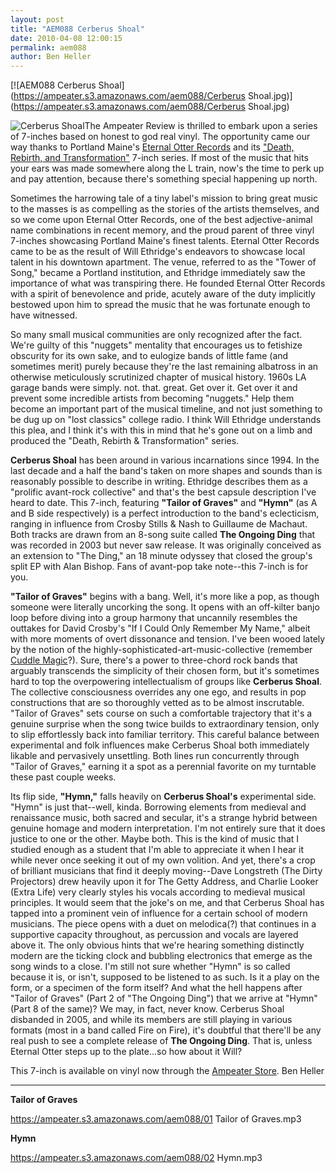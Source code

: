 ```yaml
---
layout: post
title: "AEM088 Cerberus Shoal"
date: 2010-04-08 12:00:15
permalink: aem088
author: Ben Heller
---
```

[![AEM088 Cerberus Shoal](https://ampeater.s3.amazonaws.com/aem088/Cerberus Shoal.jpg)](https://ampeater.s3.amazonaws.com/aem088/Cerberus Shoal.jpg)

![Cerberus Shoal](http://ampeatermusic.com/audio/AEM088%20Cerberus%20Shoal/Cerberus%20Shoal.jpg "Cerberus Shoal")The Ampeater Review is thrilled to embark upon a series of 7-inches based on honest to god real vinyl. The opportunity came our way thanks to Portland Maine's [Eternal Otter Records](www.eternalotterrecords.com) and its ["Death, Rebirth, and Transformation"](http://theottersden.wikispaces.com/Vinyl+Single+Series) 7-inch series. If most of the music that hits your ears was made somewhere along the L train, now's the time to perk up and pay attention, because there's something special happening up north.

<!-- more -->

Sometimes the harrowing tale of a tiny label's mission to bring great music to the masses is as compelling as the stories of the artists themselves, and so we come upon Eternal Otter Records, one of the best adjective-animal name combinations in recent memory, and the proud parent of three vinyl 7-inches showcasing Portland Maine's finest talents. Eternal Otter Records came to be as the result of Will Ethridge's endeavors to showcase local talent in his downtown apartment. The venue, referred to as the "Tower of Song," became a Portland institution, and Ethridge immediately saw the importance of what was transpiring there. He founded Eternal Otter Records with a spirit of benevolence and pride, acutely aware of the duty implicitly bestowed upon him to spread the music that he was fortunate enough to have witnessed.

So many small musical communities are only recognized after the fact. We're guilty of this "nuggets" mentality that encourages us to fetishize obscurity for its own sake, and to eulogize bands of little fame (and sometimes merit) purely because they're the last remaining albatross in an otherwise meticulously scrutinized chapter of musical history. 1960s LA garage bands were simply. not. that. great. Get over it. Get over it and prevent some incredible artists from becoming "nuggets." Help them become an important part of the musical timeline, and not just something to be dug up on "lost classics" college radio. I think Will Ethridge understands this plea, and I think it's with this in mind that he's gone out on a limb and produced the "Death, Rebirth & Transformation" series.

**Cerberus Shoal** has been around in various incarnations since 1994. In the last decade and a half the band's taken on more shapes and sounds than is reasonably possible to describe in writing. Ethridge describes them as a "prolific avant-rock collective" and that's the best capsule description I've heard to date. This 7-inch, featuring **"Tailor of Graves"** and **"Hymn"** (as A and B side respectively) is a perfect introduction to the band's eclecticism, ranging in influence from Crosby Stills & Nash to Guillaume de Machaut. Both tracks are drawn from an 8-song suite called **The Ongoing Ding** that was recorded in 2003 but never saw release. It was originally conceived as an extension to "The Ding," an 18 minute odyssey that closed the group's split EP with Alan Bishop. Fans of avant-pop take note--this 7-inch is for you.

**"Tailor of Graves"** begins with a bang. Well, it's more like a pop, as though someone were literally uncorking the song. It opens with an off-kilter banjo loop before diving into a group harmony that uncannily resembles the outtakes for David Crosby's "If I Could Only Remember My Name," albeit with more moments of overt dissonance and tension. I've been wooed lately by the notion of the highly-sophisticated-art-music-collective (remember [Cuddle Magic](http://ampeatermusic.com/aem021)?). Sure, there's a power to three-chord rock bands that arguably transcends the simplicity of their chosen form, but it's sometimes hard to top the overpowering intellectualism of groups like **Cerberus Shoal**. The collective consciousness overrides any one ego, and results in pop constructions that are so thoroughly vetted as to be almost inscrutable. "Tailor of Graves" sets course on such a comfortable trajectory that it's a genuine surprise when the song twice builds to extraordinary tension, only to slip effortlessly back into familiar territory. This careful balance between experimental and folk influences make Cerberus Shoal both immediately likable and pervasively unsettling. Both lines run concurrently through "Tailor of Graves," earning it a spot as a perennial favorite on my turntable these past couple weeks.

Its flip side, **"Hymn,"** falls heavily on **Cerberus Shoal's** experimental side. "Hymn" is just that--well, kinda. Borrowing elements from medieval and renaissance music, both sacred and secular, it's a strange hybrid between genuine homage and modern interpretation. I'm not entirely sure that it does justice to one or the other. Maybe both. This is the kind of music that I studied enough as a student that I'm able to appreciate it when I hear it while never once seeking it out of my own volition. And yet, there's a crop of brilliant musicians that find it deeply moving--Dave Longstreth (The Dirty Projectors) drew heavily upon it for The Getty Address, and Charlie Looker (Extra Life) very clearly styles his vocals according to medieval musical principles. It would seem that the joke's on me, and that Cerberus Shoal has tapped into a prominent vein of influence for a certain school of modern musicians. The piece opens with a duet on melodica(?) that continues in a supportive capacity throughout, as percussion and vocals are layered above it. The only obvious hints that we're hearing something distinctly modern are the ticking clock and bubbling electronics that emerge as the song winds to a close. I'm still not sure whether "Hymn" is so called because it is, or isn't, supposed to be listened to as such. Is it a play on the form, or a specimen of the form itself? And what the hell happens after "Tailor of Graves" (Part 2 of "The Ongoing Ding") that we arrive at "Hymn" (Part 8 of the same)? We may, in fact, never know. Cerberus Shoal disbanded in 2005, and while its members are still playing in various formats (most in a band called Fire on Fire), it's doubtful that there'll be any real push to see a complete release of **The Ongoing Ding**. That is, unless Eternal Otter steps up to the plate...so how about it Will?

This 7-inch is available on vinyl now through the [Ampeater Store](http://ampeatermusic.com/store/vinyl/tailor-of-graves-hymn-7-inch). Ben Heller

---

**Tailor of Graves**

https://ampeater.s3.amazonaws.com/aem088/01 Tailor of Graves.mp3

**Hymn**

https://ampeater.s3.amazonaws.com/aem088/02 Hymn.mp3

